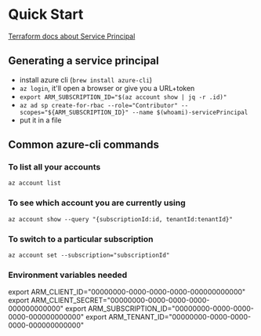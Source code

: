 # Quick Start

[Terraform docs about Service Principal](https://www.terraform.io/docs/providers/azurerm/guides/service_principal_client_secret.html)

## Generating a service principal

- install azure cli (`brew install azure-cli`)
- `az login`, it'll open a browser or give you a URL+token
- `export ARM_SUBSCRIPTION_ID="$(az account show | jq -r .id)"`
- `az ad sp create-for-rbac --role="Contributor" --scopes="${ARM_SUBSCRIPTION_ID}" --name $(whoami)-servicePrincipal`
- put it in a file

## Common azure-cli commands

### To list all your accounts

`az account list`

### To see which account you are currently using

`az account show --query "{subscriptionId:id, tenantId:tenantId}"`

### To switch to a particular subscription

`az account set --subscription="subscriptionId"`

### Environment variables needed

export ARM_CLIENT_ID="00000000-0000-0000-0000-000000000000"
export ARM_CLIENT_SECRET="00000000-0000-0000-0000-000000000000"
export ARM_SUBSCRIPTION_ID="00000000-0000-0000-0000-000000000000"
export ARM_TENANT_ID="00000000-0000-0000-0000-000000000000"
